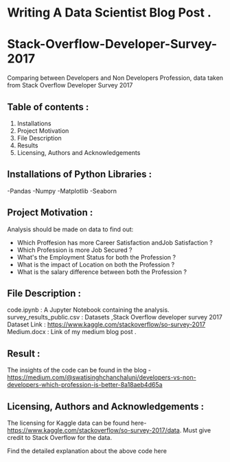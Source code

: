 # Writing A Data Scientist Blog Post .
# Stack-Overflow-Developer-Survey-2017
Comparing between Developers and Non Developers Profession, data taken from Stack Overflow Developer Survey 2017

## Table of contents :
1. Installations
2. Project Motivation
3. File Description
4. Results
5. Licensing, Authors and Acknowledgements

## Installations of Python Libraries :
-Pandas
-Numpy
-Matplotlib
-Seaborn

## Project Motivation :
Analysis should be made on data to find out:
- Which Proffesion has more Career Satisfaction andJob Satisfaction ?
- Which Profession is more Job Secured ?
- What's the Employment Status for both the Profession ?
- What is the impact of Location on both the Profession ?
- What is the salary difference between both the Profession ?


## File Description :
code.ipynb : A Jupyter Notebook containing the analysis.
survey_results_public.csv : Datasets ,Stack Overflow developer survey 2017
Dataset Link : https://www.kaggle.com/stackoverflow/so-survey-2017
Medium.docx : Link of my medium blog post .

## Result :
The insights of the code can be found in the blog - https://medium.com/@swatisinghchanchaluni/developers-vs-non-developers-which-profession-is-better-8a18aeb4d65a

## Licensing, Authors and Acknowledgements :
The licensing for Kaggle data can be found here- https://www.kaggle.com/stackoverflow/so-survey-2017/data.
Must give credit to Stack Overflow for the data. 


Find the detailed explanation about the above code here
